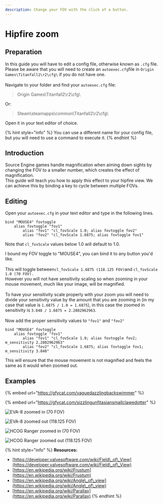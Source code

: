 ```yaml
---
description: Change your FOV with the click of a button.
---
```


# Hipfire zoom

## Preparation

In this guide you will have to edit a config file, otherwise known as `.cfg` file. Please be aware that you will need to create an `autoexec.cfg`file in `Origin Games\Titanfall2\r2\cfg\` if you do not have one.\
\
Navigate to your folder and find your `autoexec.cfg` file:

> Origin Games\Titanfall2\r2\cfg\\

Or:

> Steam\steamapps\common\Titanfall2\r2\cfg\\

Open it in your text editor of choice.

{% hint style="info" %}
You can use a different name for your config file, but you will need to use a command to execute it.
{% endhint %}

## Introduction

Source Engine games handle magnification when aiming down sights by changing the FOV to a smaller number, which creates the effect of magnification.\
This guide will teach you how to apply this effect to your hipfire view. We can achieve this by binding a key to cycle between multiple FOVs.

## Editing

Open your `autoexec.cfg` in your text editor and type in the following lines.

```
bind "MOUSE4" fovtoggle
	alias fovtoggle "fov1"
		alias "fov1" "cl_fovScale 1.0; alias fovtoggle fov2"
		alias "fov2" "cl_fovScale 1.6875; alias fovtoggle fov1"
```

Note that `cl_fovScale` values below 1.0 will default to 1.0.

I bound my FOV toggle to "MOUSE4", you can bind it to any button you'd like.\
\
This will toggle between`cl_fovScale 1.6875 (118.125 FOV)`and `cl_fovScale 1.0 (70 FOV).`\
However you will not have sensitivity scaling so when zooming in your mouse movement, much like your image, will be magnified.\
\
To have your sensitivity scale properly with your zoom you will need to divide your sensitivity value by the amount that you are zooming in (in my case that value is `1.6875 / 1.0 = 1.6875`), in this case the zoomed in sensitivity is `3.848 / 1.6875 = 2.2802962963`.\
\
Now add the proper sensitivity values to `"fov1"` and `"fov2"`

```
bind "MOUSE4" fovtoggle
	alias fovtoggle "fov1"
		alias "fov1" "cl_fovScale 1.0; alias fovtoggle fov2; m_sensitivity 2.2802962963"
		alias "fov2" "cl_fovScale 1.6875; alias fovtoggle fov1; m_sensitivity 3.848"
```

This will ensure that the mouse movement is not magnified and feels the same as it would when zoomed out.

## Examples

{% embed url="https://gfycat.com/vaguedazzlingbackswimmer" %}

{% embed url="https://gfycat.com/sizzlingunfitasiansmallclawedotter" %}

![EVA-8 zoomed in (70 FOV)](../../.gitbook/assets/Titanfall2\_PCJD3NMa5S.jpg)

![EVA-8 zoomed out (118.125 FOV)](../../.gitbook/assets/Titanfall2\_gsVomi4DFK.jpg)

![HCOG Ranger zoomed in (70 FOV)](../../.gitbook/assets/Titanfall2\_MYP3TREOFt.jpg)

![HCOG Ranger zoomed out (118.125 FOV)](../../.gitbook/assets/Titanfall2\_dMtALqxcbr.jpg)

{% hint style="info" %}
**Resources:**

* [https://developer.valvesoftware.com/wiki/Field\_of\_View](https://developer.valvesoftware.com/wiki/Field\_of\_View)
* [https://en.wikipedia.org/wiki/Frustum](https://en.wikipedia.org/wiki/Frustum)
* [https://en.wikipedia.org/wiki/Angle\_of\_view](https://en.wikipedia.org/wiki/Angle\_of\_view)
* [https://en.wikipedia.org/wiki/Parallax](https://en.wikipedia.org/wiki/Parallax)
{% endhint %}
